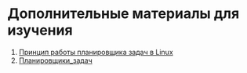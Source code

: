 # Дополнительные материалы для изучения

1. [Принцип работы планировщика задач в Linux](https://habr.com/ru/companies/ruvds/articles/578788/)
2. [Планировщики_задач](https://basis.gnulinux.pro/ru/latest/basis/37/37._Планировщики_задач.html)